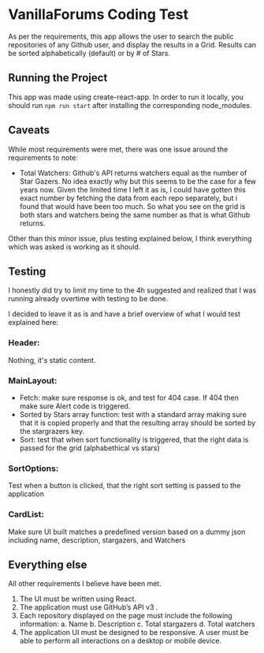 # VanillaForums Coding Test

As per the requirements, this app allows the user to search the public repositories of any Github user, and display the results in a Grid. Results can be sorted alphabetically (default) or by # of Stars.

## Running the Project

This app was made using create-react-app. In order to run it locally, you should run `npm run start` after installing the corresponding node_modules.

## Caveats

While most requirements were met, there was one issue around the requirements to note:

- Total Watchers: Github's API returns watchers equal as the number of Star Gazers. No idea exactly why but this seems to be the case for a few years now. Given the limited time I left it as is, I could have gotten this exact number by fetching the data from each repo separately, but i found that would have been too much. So what you see on the grid is both stars and watchers being the same number as that is what Github returns.

Other than this minor issue, plus testing explained below, I think everything which was asked is working as it should.


## Testing

I honestly did try to limit my time to the 4h suggested and realized that I was running already overtime with testing to be done.

I decided to leave it as is and have a brief overview of what I would test explained here:

### Header:

Nothing, it's static content.


### MainLayout:

- Fetch: make sure response is ok, and test for 404 case. If 404 then make sure Alert code is triggered.
- Sorted by Stars array function: test with a standard array making sure that it is copied properly and that the resulting array should be sorted by the stargrazers key.
- Sort: test that when sort functionality is triggered, that the right data is passed for the grid (alphabethical vs stars)

### SortOptions:  

Test when a button is clicked, that the right sort setting is passed to the application

### CardList:

Make sure UI built matches a predefined version based on a dummy json including name, description, stargazers, and Watchers

## Everything else

All other requirements I believe have been met.

1. The UI must be written using React.
2. The application must use GitHub’s API v3 .
3. Each repository displayed on the page must include the following information:
a. Name
b. Description
c. Total stargazers
d. Total watchers
4. The application UI must be designed to be responsive. A user must be able to perform
all interactions on a desktop or mobile device.
